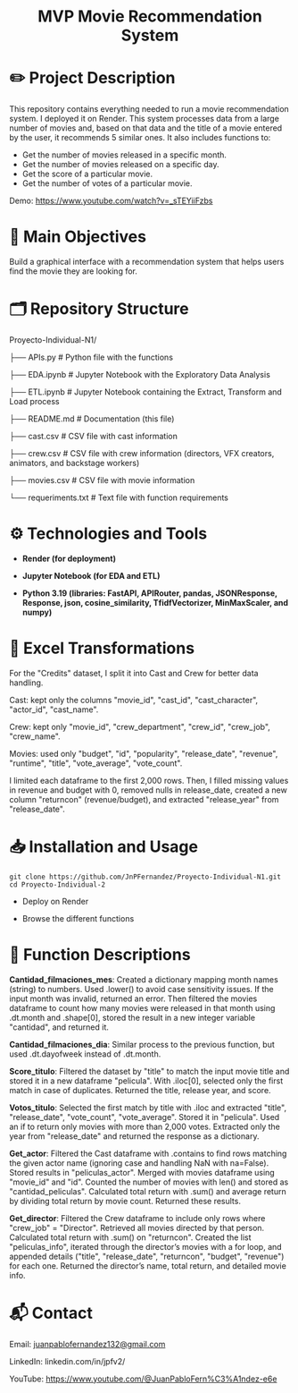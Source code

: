 <h1 align="center">MVP Movie Recommendation System</h1>

# ✏️ Project Description

This repository contains everything needed to run a movie recommendation system. I deployed it on Render. This system processes data from a large number of movies and, based on that data and the title of a movie entered by the user, it recommends 5 similar ones.
It also includes functions to:  <br>
- Get the number of movies released in a specific month.  <br>
- Get the number of movies released on a specific day.  <br>
- Get the score of a particular movie.  <br>
- Get the number of votes of a particular movie.  <br>

Demo: https://www.youtube.com/watch?v=_sTEYiiFzbs

# 🔎 Main Objectives

Build a graphical interface with a recommendation system that helps users find the movie they are looking for.

# 🗂️ Repository Structure

Proyecto-Individual-N1/

├── APIs.py # Python file with the functions

├── EDA.ipynb # Jupyter Notebook with the Exploratory Data Analysis

├── ETL.ipynb # Jupyter Notebook containing the Extract, Transform and Load process

├── README.md # Documentation (this file)

├── cast.csv # CSV file with cast information

├── crew.csv # CSV file with crew information (directors, VFX creators, animators, and backstage workers)

├── movies.csv # CSV file with movie information

└── requeriments.txt # Text file with function requirements

# ⚙️ Technologies and Tools

- **Render (for deployment)**

- **Jupyter Notebook (for EDA and ETL)**

- **Python 3.19 (libraries: FastAPI, APIRouter, pandas, JSONResponse, Response, json, cosine_similarity, TfidfVectorizer, MinMaxScaler, and numpy)**

# 🔁 Excel Transformations

For the "Credits" dataset, I split it into Cast and Crew for better data handling.

Cast: kept only the columns "movie_id", "cast_id", "cast_character", "actor_id", "cast_name".

Crew: kept only "movie_id", "crew_department", "crew_id", "crew_job", "crew_name".

Movies: used only "budget", "id", "popularity", "release_date", "revenue", "runtime", "title", "vote_average", "vote_count".

I limited each dataframe to the first 2,000 rows. Then, I filled missing values in revenue and budget with 0, removed nulls in release_date, created a new column "returncon" (revenue/budget), and extracted "release_year" from "release_date".

# 📥 Installation and Usage
```
git clone https://github.com/JnPFernandez/Proyecto-Individual-N1.git
cd Proyecto-Individual-2
```
- Deploy on Render

- Browse the different functions

# 👾 Function Descriptions

**Cantidad_filmaciones_mes**:
Created a dictionary mapping month names (string) to numbers. Used .lower() to avoid case sensitivity issues. If the input month was invalid, returned an error. Then filtered the movies dataframe to count how many movies were released in that month using .dt.month and .shape[0], stored the result in a new integer variable "cantidad", and returned it.

**Cantidad_filmaciones_dia**:
Similar process to the previous function, but used .dt.dayofweek instead of .dt.month.

**Score_titulo**:
Filtered the dataset by "title" to match the input movie title and stored it in a new dataframe "pelicula". With .iloc[0], selected only the first match in case of duplicates. Returned the title, release year, and score.

**Votos_titulo**:
Selected the first match by title with .iloc and extracted "title", "release_date", "vote_count", "vote_average". Stored it in "pelicula". Used an if to return only movies with more than 2,000 votes. Extracted only the year from "release_date" and returned the response as a dictionary.

**Get_actor**:
Filtered the Cast dataframe with .contains to find rows matching the given actor name (ignoring case and handling NaN with na=False). Stored results in "peliculas_actor". Merged with movies dataframe using "movie_id" and "id". Counted the number of movies with len() and stored as "cantidad_peliculas". Calculated total return with .sum() and average return by dividing total return by movie count. Returned these results.

**Get_director**:
Filtered the Crew dataframe to include only rows where "crew_job" = "Director". Retrieved all movies directed by that person. Calculated total return with .sum() on "returncon". Created the list "peliculas_info", iterated through the director’s movies with a for loop, and appended details ("title", "release_date", "returncon", "budget", "revenue") for each one. Returned the director’s name, total return, and detailed movie info.

# 📬 Contact

Email: juanpablofernandez132@gmail.com

LinkedIn: linkedin.com/in/jpfv2/

YouTube: https://www.youtube.com/@JuanPabloFern%C3%A1ndez-e6e
